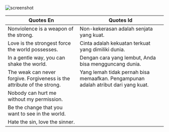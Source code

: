 ![screenshot](https://mmc.tirto.id/image/2018/01/27/header-mozaik-gandhi--tirto_ratio-16x9.jpg) 


| Quotes En      | Quotes Id |
| ----------- | ----------- |
| Nonviolence is a weapon of the strong.     | Non-kekerasan adalah senjata yang kuat.       |
| Love is the strongest force the world possesses.   | Cinta adalah kekuatan terkuat yang dimiliki dunia.        |
| In a gentle way, you can shake the world.    | Dengan cara yang lembut, Anda bisa mengguncang dunia.   |
| The weak can never forgive. Forgiveness is the attribute of the strong.  |  Yang lemah tidak pernah bisa memaafkan. Pengampunan adalah atribut dari yang kuat. |
| Nobody can hurt me without my permission. | | Tidak ada yang bisa menyakitiku tanpa seizinku. |
| Be the change that you want to see in the world.| | Jadilah perubahan yang ingin Anda lihat di dunia. |
| Hate the sin, love the sinner. | | Bencilah dosanya, cintai orang berdosa.|

